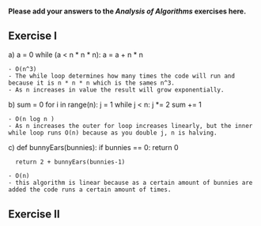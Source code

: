 #### Please add your answers to the ***Analysis of  Algorithms*** exercises here.

## Exercise I

a) a = 0
    while (a < n * n * n):
      a = a + n * n

    - O(n^3)
    - The while loop determines how many times the code will run and because it is n * n * n which is the sames n^3.
    - As n increases in value the result will grow exponentially.


b) sum = 0
    for i in range(n):
      j = 1
      while j < n:
        j *= 2
        sum += 1

    - O(n log n )
    - As n increases the outer for loop increases linearly, but the inner while loop runs O(n) because as you double j, n is halving.


c) def bunnyEars(bunnies):
      if bunnies == 0:
        return 0

      return 2 + bunnyEars(bunnies-1)

    - O(n)
    - this algorithm is linear because as a certain amount of bunnies are added the code runs a certain amount of times.

## Exercise II


